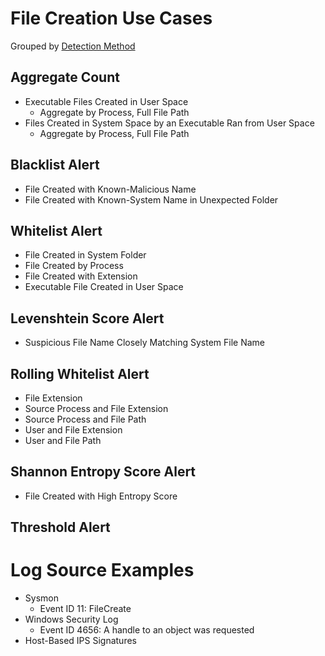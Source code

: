 # File Creation Use Cases

Grouped by [Detection Method](/Detection-Methods.md)

## Aggregate Count
- Executable Files Created in User Space
    - Aggregate by Process, Full File Path
- Files Created in System Space by an Executable Ran from User Space
    - Aggregate by Process, Full File Path

## Blacklist Alert
- File Created with Known-Malicious Name
- File Created with Known-System Name in Unexpected Folder

## Whitelist Alert
- File Created in System Folder
- File Created by Process
- File Created with Extension
- Executable File Created in User Space

## Levenshtein Score Alert
- Suspicious File Name Closely Matching System File Name

## Rolling Whitelist Alert
- File Extension
- Source Process and File Extension
- Source Process and File Path
- User and File Extension
- User and File Path

## Shannon Entropy Score Alert
- File Created with High Entropy Score

## Threshold Alert

# Log Source Examples
- Sysmon
  - Event ID 11: FileCreate
- Windows Security Log 
  - Event ID 4656: A handle to an object was requested
- Host-Based IPS Signatures